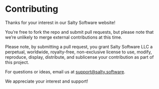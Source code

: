 # Contributing

Thanks for your interest in our Salty Software website!

You’re free to fork the repo and submit pull requests, but please note that we’re unlikely to merge external contributions at this time.

Please note, by submitting a pull request, you grant Salty Software LLC a perpetual, worldwide, royalty-free, non-exclusive license to use, modify, reproduce, display, distribute, and sublicense your contribution as part of this project.

For questions or ideas, email us at [support@salty.software](mailto:support@salty.software).

We appreciate your interest and support!
